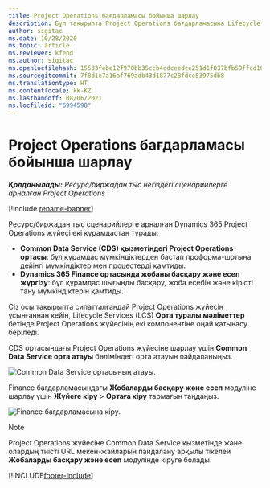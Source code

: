 ```yaml
---
title: Project Operations бағдарламасы бойынша шарлау
description: Бұл тақырыпта Project Operations бағдарламасына Lifecycle Services жүйесі арқылы кіру туралы ақпарат берілген.
author: sigitac
ms.date: 10/28/2020
ms.topic: article
ms.reviewer: kfend
ms.author: sigitac
ms.openlocfilehash: 15533febe12f970bb35ccb4cdceedce251d1f837bfb59ffcd10e633eec1a3a92
ms.sourcegitcommit: 7f8d1e7a16af769adb43d1877c28fdce53975db8
ms.translationtype: HT
ms.contentlocale: kk-KZ
ms.lasthandoff: 08/06/2021
ms.locfileid: "6994598"
---
```

# <a name="navigate-project-operations"></a>Project Operations бағдарламасы бойынша шарлау

_**Қолданылады:** Ресурс/биржадан тыс негіздегі сценарийлерге арналған Project Operations_

[!include [rename-banner](~/includes/cc-data-platform-banner.md)]

Ресурс/биржадан тыс сценарийлерге арналған Dynamics 365 Project Operations жүйесі екі құрамдастан тұрады: 

 - **Common Data Service (CDS) қызметіндегі Project Operations ортасы**: бұл құрамдас мүмкіндіктерден бастап проформа-шотына дейінгі мүмкіндіктер мен процестерді қамтиды. 
 - **Dynamics 365 Finance ортасында жобаны басқару және есеп жүргізу**: бұл құрамдас шығынды басқару, жоба есебін және кірісті тану мүмкіндіктерін қамтиды. 

Сіз осы тақырыпта сипатталғандай Project Operations жүйесін ұсынғаннан кейін, Lifecycle Services (LCS) **Орта туралы мәліметтер** бетінде Project Operations жүйесінің екі компонентіне оңай қатынасу беріледі.  

CDS ортасындағы Project Operations жүйесіне шарлау үшін **Common Data Service орта атауы** бөліміндегі орта атауын пайдаланыңыз. 

  ![Common Data Service ортасының атауы.](./media/environment-name.PNG)

Finance бағдарламасындағы **Жобаларды басқару және есеп** модуліне шарлау үшін **Жүйеге кіру** > **Ортаға кіру** тармағын таңдаңыз.  

   ![Finance бағдарламасына кіру.](./media/environment-login.PNG)

> [!NOTE]
> Project Operations жүйесіне Common Data Service қызметінде және олардың тиісті URL мекен-жайларын пайдалану арқылы тікелей **Жобаларды басқару және есеп** модулінде кіруге болады. 


[!INCLUDE[footer-include](../includes/footer-banner.md)]